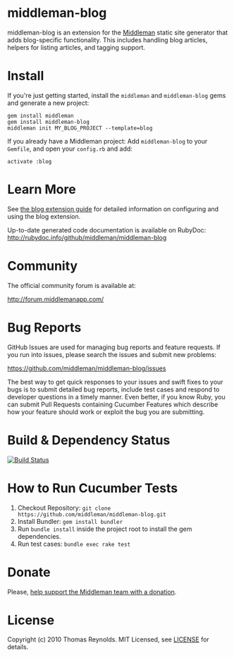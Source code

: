 # middleman-blog

middleman-blog is an extension for the [Middleman](http://middlemanapp.com) static site generator that adds blog-specific functionality. This includes handling blog articles, helpers for listing articles, and tagging support.

# Install
If you're just getting started, install the `middleman` and `middleman-blog` gems and generate a new project:

```
gem install middleman
gem install middleman-blog
middleman init MY_BLOG_PROJECT --template=blog
```

If you already have a Middleman project:
Add `middleman-blog` to your `Gemfile`, and open your `config.rb` and add:

```
activate :blog
```

# Learn More

See [the blog extension guide](http://beta.middlemanapp.com/extensions/blog/) for detailed information on configuring and using the blog extension.

Up-to-date generated code documentation is available on RubyDoc: 
http://rubydoc.info/github/middleman/middleman-blog

# Community

The official community forum is available at:

  http://forum.middlemanapp.com/

# Bug Reports

GitHub Issues are used for managing bug reports and feature requests. If you run into issues, please search the issues and submit new problems:

https://github.com/middleman/middleman-blog/issues

The best way to get quick responses to your issues and swift fixes to your bugs is to submit detailed bug reports, include test cases and respond to developer questions in a timely manner. Even better, if you know Ruby, you can submit Pull Requests containing Cucumber Features which describe how your feature should work or exploit the bug you are submitting.

# Build & Dependency Status

[![Build Status](http://travis-ci.org/middleman/middleman-blog.png)](http://travis-ci.org/middleman/middleman-blog)

# How to Run Cucumber Tests

1. Checkout Repository: `git clone https://github.com/middleman/middleman-blog.git`
2. Install Bundler: `gem install bundler`
3. Run `bundle install` inside the project root to install the gem dependencies.
4. Run test cases: `bundle exec rake test`

# Donate

Please, [help support the Middleman team with a donation](https://spb.io/s/4dXbHBorC3).

# License

Copyright (c) 2010 Thomas Reynolds. MIT Licensed, see [LICENSE] for details.

[LICENSE]: https://github.com/middleman/middleman-blog/blob/master/LICENSE
